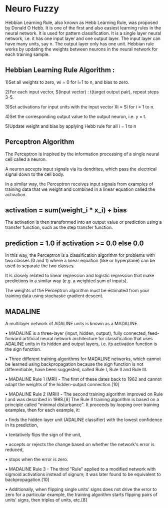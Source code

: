 # Neuro Fuzzy
Hebbian Learning Rule, also known as Hebb Learning Rule, was proposed by Donald O Hebb. It is one of the first and also easiest learning rules in the neural network. It is used for pattern classification. It is a single layer neural network, i.e. it has one input layer and one output layer. The input layer can have many units, say n. The output layer only has one unit. Hebbian rule works by updating the weights between neurons in the neural network for each training sample.

## Hebbian Learning Rule Algorithm : 

1)Set all weights to zero, wi = 0 for i=1 to n, and bias to zero.

2)For each input vector, S(input vector) : t(target output pair), repeat steps 3-5.

3)Set activations for input units with the input vector Xi = Si for i = 1 to n.

4)Set the corresponding output value to the output neuron, i.e. y = t.

5)Update weight and bias by applying Hebb rule for all i = 1 to n


## Perceptron Algorithm

The Perceptron is inspired by the information processing of a single neural cell called a neuron.

A neuron accepts input signals via its dendrites, which pass the electrical signal down to the cell body.

In a similar way, the Perceptron receives input signals from examples of training data that we weight and combined in a linear equation called the activation.

## activation = sum(weight_i * x_i) + bias
The activation is then transformed into an output value or prediction using a transfer function, such as the step transfer function.

## prediction = 1.0 if activation >= 0.0 else 0.0
In this way, the Perceptron is a classification algorithm for problems with two classes (0 and 1) where a linear equation (like or hyperplane) can be used to separate the two classes.

It is closely related to linear regression and logistic regression that make predictions in a similar way (e.g. a weighted sum of inputs).

The weights of the Perceptron algorithm must be estimated from your training data using stochastic gradient descent.


## MADALINE


A multilayer network of ADALINE units is known as a MADALINE.

• MADALINE is a three-layer (input, hidden, output), fully connected, feed-forward artificial neural network architecture for classification that uses
ADALINE units in its hidden and output layers, i.e. its activation function is the sign function.

• Three different training algorithms for MADALINE networks, which cannot be learned using backpropagation because the sign function is not
differentiable, have been suggested, called Rule I, Rule II and Rule III.

• MADALINE Rule 1 (MRI) - The first of these dates back to 1962 and cannot adapt the weights of the hidden-output connection.[10]

• MADALINE Rule 2 (MRII) - The second training algorithm improved on Rule I and was described in 1988.[8] The Rule II training algorithm is based on a
principle called "minimal disturbance". It proceeds by looping over training examples, then for each example, it:

• finds the hidden layer unit (ADALINE classifier) with the lowest confidence in its prediction,


• tentatively flips the sign of the unit,

• accepts or rejects the change based on whether the network's error is reduced,

• stops when the error is zero.

• MADALINE Rule 3 - The third "Rule" applied to a modified network with sigmoid activations instead of signum; it was later found to be equivalent to
backpropagation.[10]

• Additionally, when flipping single units' signs does not drive the error to zero for a particular example, the training algorithm starts flipping pairs of
units' signs, then triples of units, etc.[8]
